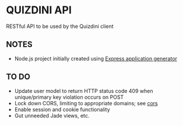 # QUIZDINI API
RESTful API to be used by the Quizdini client

## NOTES
- Node.js project initially created using [Express application generator](https://expressjs.com/en/starter/generator.html)

## TO DO 
- Update user model to return HTTP status code 409 when unique/primary key violation occurs on POST
- Lock down CORS, limiting to appropriate domains; see [cors](https://expressjs.com/en/resources/middleware/cors.html)
- Enable session and cookie functionality
- Gut unneeded Jade views, etc.
